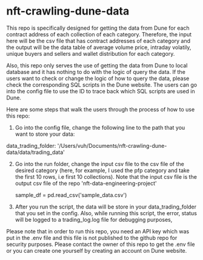 # nft-crawling-dune-data

This repo is specifically designed for getting the data from Dune for each contract address of each collection of each category. Therefore, the input here will be the csv file that has contract addresses of each category and the output will be the data table of average volume price, intraday volatily, unique buyers and sellers and wallet distribution for each category.

Also, this repo only serves the use of getting the data from Dune to local database and it has nothing to do with the logic of query the data. If the users want to check or change the logic of how to query the data, please check the corresponding SQL scripts in the Dune website. The users can go into the config file to use the ID to trace back which SQL scripts are used in Dune. 

Here are some steps that walk the users through the process of how to use this repo:

1. Go into the config file, change the following line to the path that you want to store your data:

  data_trading_folder: '/Users/vuh/Documents/nft-crawling-dune-data/data/trading_data'

2. Go into the run folder, change the input csv file to the csv file of the desired category (here, for example, I used the pfp category and take the first 10 rows, i.e first 10 collections). Note that the input csv file is the output csv file of the repo 'nft-data-engineering-project'

    sample_df = pd.read_csv('sample_data.csv')

3. After you run the script, the data will be store in your data_trading_folder that you set in the config. Also, while running this script, the error, status will be logged to a trading_log.log file for debugging purposes, 

Please note that in order to run this repo, you need an API key which was put in the .env file and this file is not published to the github repo for security purposes. Please contact the owner of this repo to get the .env file or you can create one yourself by creating an account on Dune website.
